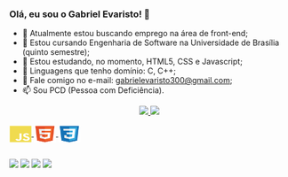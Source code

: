 ### Olá, eu sou o Gabriel Evaristo! 👏

- 🔭 Atualmente estou buscando emprego na área de front-end;
- 🌱 Estou cursando Engenharia de Software na Universidade de Brasília (quinto semestre);
- 👯 Estou estudando, no momento, HTML5, CSS e Javascript;
- 🤔 Linguagens que tenho domínio: C, C++;
- 💬 Fale comigo no e-mail: gabrielevaristo300@gmail.com;
-  📫 Sou PCD (Pessoa com Deficiência).

<div align="center">
  <a href="https://github.com/evinhassoft">
  <img height="160em" src="https://github-readme-stats.vercel.app/api?username=evinhassoft&show_icons=true&theme=dark&include_all_commits=true&count_private=true"/>
  <img height="160em" src="https://github-readme-stats.vercel.app/api/top-langs/?username=evinhassoft&layout=compact&langs_count=7&theme=dark"/>
</div>
<div style="display: inline_block"><br>
  <img align="center" alt="Evas-Js" height="30" width="40" src="https://raw.githubusercontent.com/devicons/devicon/master/icons/javascript/javascript-plain.svg">
  <img align="center" alt="Evas-HTML" height="30" width="40" src="https://raw.githubusercontent.com/devicons/devicon/master/icons/html5/html5-original.svg">
  <img align="center" alt="EvasCSS" height="30" width="40" src="https://raw.githubusercontent.com/devicons/devicon/master/icons/css3/css3-original.svg">
</div>
  
  ##
  

<div> 
  <a href="https://instagram.com/evaristo_eng" target="_blank"><img src="https://img.shields.io/badge/-Instagram-%23E4405F?style=for-the-badge&logo=instagram&logoColor=white" target="_blank"></a>
 	<a href="https://www.twitch.tv/evinhasgg" target="_blank"><img src="https://img.shields.io/badge/Twitch-9146FF?style=for-the-badge&logo=twitch&logoColor=white" target="_blank"></a>
  <a href = "mailto:gabrielevaristo300@gmail.com"><img src="https://img.shields.io/badge/-Gmail-%23333?style=for-the-badge&logo=gmail&logoColor=white" target="_blank"></a>
  <a href="https://www.linkedin.com/in/gabriel-evaristo/" target="_blank"><img src="https://img.shields.io/badge/-LinkedIn-%230077B5?style=for-the-badge&logo=linkedin&logoColor=white" target="_blank"></a> 

 
</div>
  
